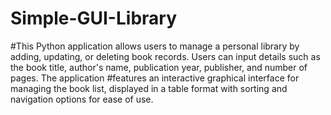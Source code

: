# Simple-GUI-Library
#This Python application allows users to manage a personal library by adding, updating, or deleting book records. Users can input details such as the book title, author's name, publication year, publisher, and number of pages. The application #features an interactive graphical interface for managing the book list, displayed in a table format with sorting and navigation options for ease of use.
